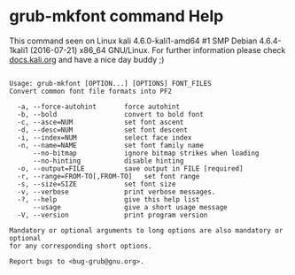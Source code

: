 # grub-mkfont command Help
 
 This command seen on Linux kali 4.6.0-kali1-amd64 #1 SMP Debian 4.6.4-1kali1 (2016-07-21) x86_64 GNU/Linux. For further information please check [docs.kali.org](docs.kali.org) and have a nice day buddy ;) 

~~~

Usage: grub-mkfont [OPTION...] [OPTIONS] FONT_FILES
Convert common font file formats into PF2

  -a, --force-autohint       force autohint
  -b, --bold                 convert to bold font
  -c, --asce=NUM             set font ascent
  -d, --desc=NUM             set font descent
  -i, --index=NUM            select face index
  -n, --name=NAME            set font family name
      --no-bitmap            ignore bitmap strikes when loading
      --no-hinting           disable hinting
  -o, --output=FILE          save output in FILE [required]
  -r, --range=FROM-TO[,FROM-TO]   set font range
  -s, --size=SIZE            set font size
  -v, --verbose              print verbose messages.
  -?, --help                 give this help list
      --usage                give a short usage message
  -V, --version              print program version

Mandatory or optional arguments to long options are also mandatory or optional
for any corresponding short options.

Report bugs to <bug-grub@gnu.org>.

~~~
